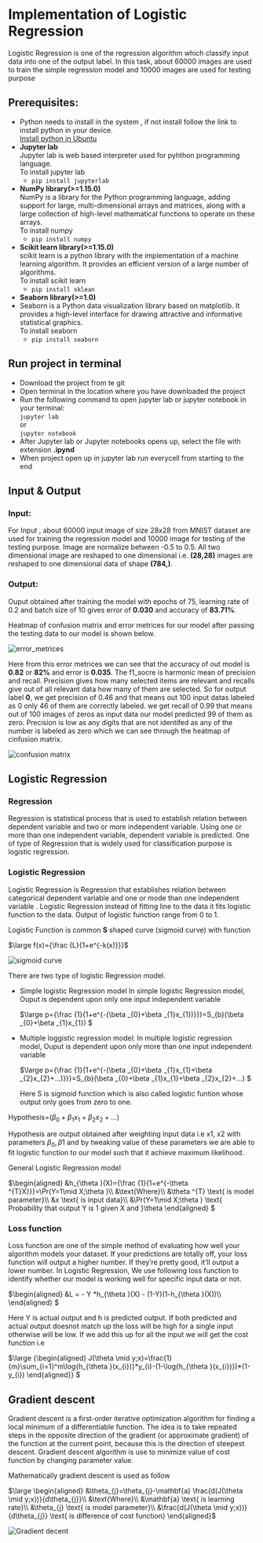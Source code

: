 # Implementation of Logistic Regression
Logistic Regression is one of the regression algorithm which classify input data into one of the output label. In this task, about 60000 images are used to train the simple regression model and 10000 images are used for testing purpose


## Prerequisites:

- Python needs to install in the system , if not install follow the link to install python in your device.<br/>
  [Install python in Ubuntu](https://phoenixnap.com/kb/how-to-install-python-3-ubuntu)
- **Jupyter lab**<br/>
  Jupyter lab is web based interpreter used for pyhthon programming language.<br/>
  To install jupyter lab<br/>
    - `pip install jupyterlab`
- **NumPy library(>=1.15.0)**<br/>
  NumPy is a library for the Python programming language, adding support for large, multi-dimensional arrays and matrices, along with a large collection of high-level mathematical functions to operate on these arrays.<br/>
  To install numpy<br/>
   - `pip install numpy` 
- **Scikit learn library(>=1.15.0)**<br/>
  scikit learn is a python library with the implementation of a machine learning algorithm. It provides an efficient version of a large number of algorithms.<br/>
  To install scikit learn<br/>
   - `pip install sklean`   
- **Seaborn library(>=1.0)**<br/>
- Seaborn is a Python data visualization library based on matplotlib. It provides a high-level interface for drawing attractive and informative statistical graphics.<br/>
  To install seaborn<br/>
   - `pip install seaborn` 

## Run project in terminal
- Download the project from te git
- Open terminal in the location where you have downloaded the project
- Run the following command to open jupyter lab or jupyter notebook in your terminal:<br/>
  `jupyter lab`<br/>
  or<br/>
  `jupyter notebook`
- After Jupyter lab or Jupyter notebooks opens up, select the file with extension **.ipynd**
- When project open up in jupyter lab run everycell from starting to the end 


## Input & Output

### Input:
For Input , about 60000 input image of size 28x28 from MNIST dataset are used for training the regression model and 10000 image for testing of the testing purpose. Image are normalize between -0.5 to 0.5. All two dimensional image are reshaped to one dimensional i.e. **(28,28)** images are reshaped to one dimensional data of shape **(784,)**. 

### Output:
Ouput obtained after training the model with epochs of 75, learning rate of 0.2 and batch size of 10 gives error of **0.030** and accuracy of **83.71%**. 

Heatmap of confusion matrix and error metrices for our model after passing the testing data to our model is shown below.

![error_metrices](photos/error_metrices.png)

Here from this error metrices we can see that the accuracy of out model is **0.82** or **82%** and error is **0.035**. The f1_socre is harmonic mean of precision and recall. Precision gives how many selected items are relevant and recalls give out of all relevant data how many of them are selected. So for output label **0**, we get precision of 0.46 and that means out 100 input datas labeled as 0 only 46 of them are correctly labeled. we get recall of 0.99 that means out of 100 images of zeros as input data our model predicted 99 of them as zero. Precision is low as any digits that are not identifed as any of the number is labeled as zero which we can see through the heatmap of cinfusion matrix. 

![confusion matrix](photos/heatmap_confusion_matrix.png)


## Logistic Regression

### Regression
Regression is statistical process that is used to establish relation between dependent variable and two or more independent variable. Using one or more than one independent variable, dependent variable is predicted. One of type of Regression that is widely used for classification purpose is logistic regression. 
### Logistic Regression
Logistic Regression is Regression that establishes relation between categorical dependent variable and one or mode than one independent variable . Logistic Regression instead of fitting line to the data it fits logistic function to the data. Output of logistic function range from 0 to 1. 

Logistic Function is common **S** shaped curve (sigmoid curve) with function 

 $`\large
 f(x)={\frac {L}{1+e^{-k(x)}}}`$
 
 ![sigmoid curve](photos/sigmoid.png)

There are two type of logistic Regression model.
- Simple logistic Regression model 
  In simple logistic Regression model, Ouput is dependent upon only one input independent variable

  $`\large
  p={\frac {1}{1+e^{-(\beta _{0}+\beta _{1}x_{1})}}}=S_{b}(\beta _{0}+\beta _{1}x_{1})
  `$

- Multiple loggistic regression model:
  In multiple logistic regression model, Ouput is dependent upon only more than one input independent variable

  $`\large
  p={\frac {1}{1+e^{-(\beta _{0}+\beta _{1}x_{1}+\beta _{2}x_{2}+...)}}}=S_{b}(\beta _{0}+\beta _{1}x_{1}+\beta _{2}x_{2}+...)
  `$

  Here S is sigmoid function which is also called logistic funtion whose output only goes from zero to one.

$`\text{Hypothesis=}(\beta _{0}+\beta _{1}x_{1}+\beta _{2}x_{2}+...)`$

Hypothesis are output obtained after weighting input data i.e x1, x2 with parameters $`\beta_{0} , \beta{1}`$ and by tweaking value of these parameters we are able to fit logistic function to our model such that it achieve maximum likelihood. 

General Logistic Regression model

$`\begin{aligned}
&h_{\theta }(X)={\frac {1}{1+e^{-\theta ^{T}X}}}=\Pr(Y=1\mid X;\theta )\\
&\text{Where}\\
&\theta ^{T} \text{ is model parameter}\\
&x \text{ is input data}\\
&\Pr(Y=1\mid X;\theta ) \text{  Probability that output Y is 1 given X and }\theta
\end{aligned}
`$

### Loss function 
Loss function are one of the simple method of evaluating how well your algorithm models your dataset. If your predictions are totally off, your loss function will output a higher number. If they’re pretty good, it’ll output a lower number. In Logistic Regression, We use following loss function to identify whether our model is working well for specific input data or not. 

$`\begin{aligned}
&L = - Y *h_{\theta }(X) - (1-Y)(1-h_{\theta }(X))\\
\end{aligned}
`$

Here Y is actual output and h is predicted output. If both predicted and actual output doesnot match up the loss will be high for a single input otherwise will be low. If we add this up for all the input we will get the cost function i.e

$`\large {\begin{aligned}
J(\theta \mid y;x)=\frac{1}{m}\sum_{i=1}^m\log{h_{\theta }(x_{i})}*y_{i}-(1-\log{h_{\theta }(x_{i})})*(1-y_{i})
\end{aligned}}
`$

## Gradient descent
Gradient descent is a first-order iterative optimization algorithm for finding a local minimum of a differentiable function. The idea is to take repeated steps in the opposite direction of the gradient (or approximate gradient) of the function at the current point, because this is the direction of steepest descent. Gradient descent algorithm is use to minimize value of cost function by changing parameter value.

Mathematically gradient descent is used as follow 

$`\large \begin{aligned} &\theta_{j}=\theta_{j}-\mathbf{a} \frac{d(J(\theta \mid y;x))}{d\theta_{j}}\\
&\text{Where}\\
&\mathbf{a} \text{ is learning rate}\\
&\theta_{j} \text{ is model parameter}\\
&\frac{d(J(\theta \mid y;x))}{d\theta_{j}} \text{ is difference of cost function}
 \end{aligned}`$

![Gradient decent](photos/Gradientdecent.png)